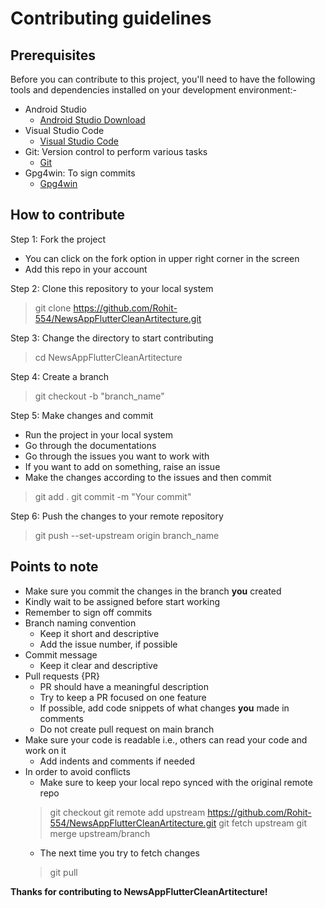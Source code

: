 # Contributing guidelines

## Prerequisites

Before you can contribute to this project, you'll need to have the following tools and dependencies installed on your development environment:-
- Android Studio
    - [Android Studio Download](https://developer.android.com/studio)
- Visual Studio Code
    - [Visual Studio Code](https://code.visualstudio.com/download)
- Git: Version control to perform various tasks
    - [Git](https://git-scm.com/downloads)
- Gpg4win: To sign commits
    - [Gpg4win](https://gpg4win.org/download.html)

## How to contribute

Step 1: Fork the project
- You can click on the fork option in upper right corner in the screen
- Add this repo in your account

Step 2: Clone this repository to your local system
> git clone https://github.com/Rohit-554/NewsAppFlutterCleanArtitecture.git

Step 3: Change the directory to start contributing
> cd NewsAppFlutterCleanArtitecture

Step 4: Create a branch
> git checkout -b "branch_name"

Step 5: Make changes and commit 
- Run the project in your local system
- Go through the documentations
- Go through the issues you want to work with
- If you want to add on something, raise an issue
- Make the changes according to the issues and then commit
> git add .
> git commit -m "Your commit"

Step 6: Push the changes to your remote repository
> git push --set-upstream origin branch_name

## Points to note

- Make sure you commit the changes in the branch **you** created
- Kindly wait to be assigned before start working
- Remember to sign off commits
- Branch naming convention
    - Keep it short and descriptive
    - Add the issue number, if possible
- Commit message
    - Keep it clear and descriptive
- Pull requests {PR}
    - PR should have a meaningful description
    - Try to keep a PR focused on one feature
    - If possible, add code snippets of what changes **you** made in comments
    - Do not create pull request on main branch
- Make sure your code is readable i.e., others can read your code and work on it
    - Add indents and comments if needed
- In order to avoid conflicts
    - Make sure to keep your local repo synced with the original remote repo
    > git checkout <branch>
    > git remote add upstream https://github.com/Rohit-554/NewsAppFlutterCleanArtitecture.git
    > git fetch upstream
    > git merge upstream/branch
    - The next time you try to fetch changes 
    > git pull


**Thanks for contributing to NewsAppFlutterCleanArtitecture!**
